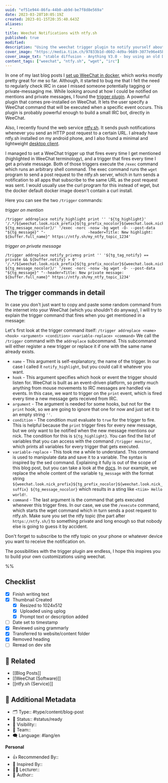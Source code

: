 ```yaml
---
uuid: "ef51e944-86fa-44b0-ab9d-be7f8d8e569a"
date: 2023-03-28T10:05:19Z
created: 2023-01-15T20:35:40.643Z
aliases:
  -
title: Weechat Notifications with ntfy.sh
published: true
modified:
description: "Using the weechat trigger plugin to notify yourself about new private messages and mentions through the ntfy.sh notification service."
cover_image: "https://media.tiim.ch/97833b1d-d602-4d9a-9689-3077e96e45ba.webp"
cover_image_txt: "stable diffusion - Anything V3.0 - boy using an old DOS computer, 90s vibes, muted pastel colors, stylized, thick lines, IRC, console"
content_tags: ["weechat", "ntfy.sh", "wget", "irc"]
---
```


In one of my last blog posts I [set up WeeChat in docker](https://tiim.ch/blog/2023-01-15-weechat-docker), which works mostly pretty great for me so far. Although, it started to bug me that I felt the need to regularly check IRC in case I missed someone potentially tagging or private-messaging me. While looking around at how I could be notified on mentions and private messages, I found the [trigger plugin](https://weechat.org/files/doc/stable/weechat_user.en.html#trigger). A powerful plugin that comes pre-installed on WeeChat. It lets the user specify a WeeChat command that will be executed when a specific event occurs. This plugin is probably powerful enough to build a small IRC bot, directly in WeeChat.

Also, I recently found the web service [ntfy.sh](https://ntfy.sh). It sends push notifications whenever you send an HTTP post request to a certain URL. I already have ntfy.sh installed on my android phone, and I also found a minimal and lightweight [desktop client](https://github.com/lucas-bortoli/ntfysh-windows).

I managed to set a WeeChat trigger up that fires every time I get mentioned (highlighted in WeeChat terminology), and a trigger that fires every time I get a private message. Both of those triggers execute the `/exec` command which runs an arbitrary shell command. The exec command runs the `wget` program to send a post request to the ntfy.sh server, which in turn sends a notification to all apps that subscribe to the same URL as the post request was sent. I would usually use the curl program for this instead of wget, but the docker default docker image doesn't contain a curl install.

Here you can see the two `/trigger` commands:

_trigger on mention_

```
/trigger addreplace notify_highlight print '' '${tg_highlight}' '/.*/${weechat.look.nick_prefix}${tg_prefix_nocolor}${weechat.look.nick_suffix} ${tg_message_nocolor}/' '/exec -norc -nosw -bg wget -O- --post-data "${tg_message}" "-                   -header=Title: New highlight: ${buffer.full_name}" https://ntfy.sh/my_ntfy_topic_1234'
```

_trigger on private message_

```weechat
/trigger addreplace notify_privmsg print '' '${tg_tag_notify} == private && ${buffer.notify} > 0' '/.*/${weechat.look.nick_prefix}${tg_prefix_nocolor}${weechat.look.nick_suffix} ${tg_message_nocolor}/' '/exec -norc -nosw -bg wget -O- --post-data "${tg_message}" "--header=Title: New private message: ${buffer.full_name}" https://ntfy.sh/my_ntfy_topic_1234'
```

## The trigger commands in detail

In case you don't just want to copy and paste some random command from the internet into your WeeChat (which you shouldn't do anyway), I will try to explain the trigger command that fires when you get mentioned in a message:

Let's first look at the trigger command itself:
`/trigger addreplace <name> <hook> <argument> <condition> <variable-replace> <command>`
We call the `/trigger` command with the `addreplace` subcommand. This subcommand will either register a new trigger or replace it if one with the same name already exists.

- `name` - This argument is self-explanatory, the name of the trigger. In our case I called it `notify_highlight`, but you could call it whatever you want.
- `hook` - This argument specifies which hook or event the trigger should listen for. WeeChat is built as an event-driven platform, so pretty much anything from mouse movements to IRC messages are handled via events. In this case, we want to trigger on the `print` event, which is fired every time a new message gets received from IRC.
- `argument` - The argument is needed for some hooks, but not for the `print` hook, so we are going to ignore that one for now and just set it to an empty string `''`.
- `condition` - The condition must evaluate to `true` for the trigger to fire. This is helpful because the `print` trigger fires for every new message, but we only want to be notified when the new message mentions our nick. The condition for this is `${tg_highlight}`. You can find the list of variables that you can access with the command `/trigger monitor`, which prints all variables for every trigger that gets executed.
- `variable-replace` - This took me a while to understand. This command is used to manipulate data and save it to a variable. The syntax is inspired by the sed command. Explaining it fully is out of the scope of this blog post, but you can take a look at the [docs](https://weechat.org/files/doc/devel/weechat_user.en.html#trigger_regex). In our example, we replace the whole content of the variable `tg_message` with the format string `${weechat.look.nick_prefix}${tg_prefix_nocolor}${weechat.look.nick_suffix} ${tg_message_nocolor}` which results in a sting like `<tiim> Hello world!`.
- `command` - The last argument is the command that gets executed whenever this trigger fires. In our case, we use the `/execute` command, which starts the wget command which in turn sends a post request to ntfy.sh. Make sure you set the ntfy topic (the part after `https://ntfy.sh/`) to something private and long enough so that nobody else is going to guess it by accident.

Don't forget to subscribe to the ntfy topic on your phone or whatever device you want to receive the notification on.

The possibilities with the trigger plugin are endless, I hope this inspires you to build your own customizations using weechat.

%%

## Checklist

- [x] Finish writing text
- [x] Thumbnail Created
  - [x] Resized to 1024x512
  - [x] Uploaded using uplog
  - [x] Prompt text or description added
- [ ] Date set to timestamp
- [x] Reviewed using grammarly
- [x] Transferred to website/content folder
- [x] Removed heading
- [ ] Reread on dev site

## 📎 Related

- [[Blog Posts]]
- [[WeeChat (Software)]]
- [[ntfy.sh (Service)]]

## 📇 Additional Metadata

- 🗂 Type:: #type/content/blog-post
- 📝 Status:: #status/ready
- 🔐 Visibility::
- 👥 Team::
- 🗨 Language: #lang/en

**Personal**

- 👍 Recommended By::
- 🔮 Inspired By::
- 👨‍🎓 Lecturer::
- 📕 Author::
